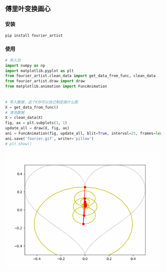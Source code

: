 ## 傅里叶变换画心

### 安装
```bash
pip install fourier_artist
```

### 使用

```python
# 导入包
import numpy as np
import matplotlib.pyplot as plt
from fourier_artist.clean_data import get_data_from_func, clean_data
from fourier_artist.draw import draw
from matplotlib.animation import FuncAnimation


# 导入数据，这个X你可以自己制定画什么图
X = get_data_from_func()
# 清洗数据
X = clean_data(X)
fig, ax = plt.subplots(1, 1)
update_all = draw(X, fig, ax)
ani = FuncAnimation(fig, update_all, blit=True, interval=25, frames=len(X))
ani.save('fourier.gif', writer='pillow')
# plt.show()
```


![fourier](https://github.com/guofei9987/fourier_artist/blob/master/docs/fourier.gif?raw=true)